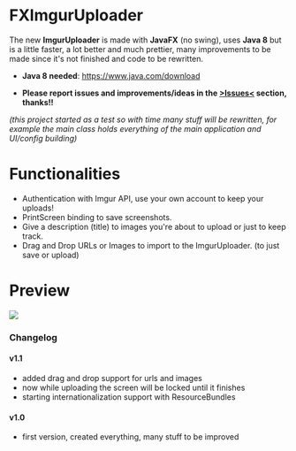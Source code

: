 # FXImgurUploader

The new **ImgurUploader** is made with **JavaFX** (no swing), uses **Java 8** but is a little faster, a lot better and much prettier, many improvements to be made since it's not finished and code to be rewritten.

* **Java 8 needed**: https://www.java.com/download

* **Please report issues and improvements/ideas in the [>Issues<](https://github.com/Simego/FXImgurUploader/issues) section, thanks!!**

*(this project started as a test so with time many stuff will be rewritten, for example the main class holds everything of the main application and UI/config building)*

# Functionalities
* Authentication with Imgur API, use your own account to keep your uploads!
* PrintScreen binding to save screenshots.
* Give a description (title) to images you're about to upload or just to keep track.
* Drag and Drop URLs or Images to import to the ImgurUploader. (to just save or upload)

# Preview
![](http://i.imgur.com/PeyesgA.png)

### Changelog
#### v1.1
* added drag and drop support for urls and images
* now while uploading the screen will be locked until it finishes
* starting internationalization support with ResourceBundles

#### v1.0
* first version, created everything, many stuff to be improved
